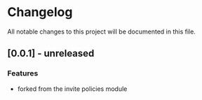 # Changelog

All notable changes to this project will be documented in this file.

## [0.0.1] - unreleased

### Features

- forked from the invite policies module
